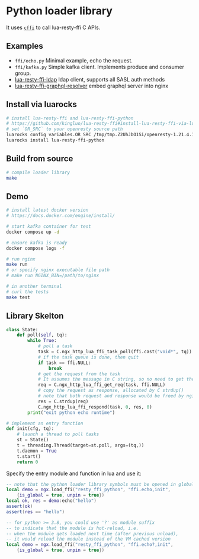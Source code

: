 # Python loader library

It uses [`cffi`](https://cffi.readthedocs.io/) to call lua-resty-ffi C APIs.

## Examples

* `ffi/echo.py` Minimal example, echo the request.
* `ffi/kafka.py` Simple kafka client. Implements produce and consumer group.
* [lua-resty-ffi-ldap](https://github.com/kingluo/lua-resty-ffi-ldap) ldap client, supports all SASL auth methods
* [lua-resty-ffi-graphql-resolver](https://github.com/kingluo/lua-resty-ffi-graphql-resolver) embed graphql server into nginx

## Install via luarocks

```bash
# install lua-resty-ffi and lua-resty-ffi-python
# https://github.com/kingluo/lua-resty-ffi#install-lua-resty-ffi-via-luarocks
# set `OR_SRC` to your openresty source path
luarocks config variables.OR_SRC /tmp/tmp.Z2UhJbO1Si/openresty-1.21.4.1
luarocks install lua-resty-ffi-python
```

## Build from source

```bash
# compile loader library
make
```

## Demo

```bash
# install latest docker version
# https://docs.docker.com/engine/install/

# start kafka container for test
docker compose up -d

# ensure kafka is ready
docker compose logs -f

# run nginx
make run
# or specify nginx executable file path
# make run NGINX_BIN=/path/to/nginx

# in another terminal
# curl the tests
make test
```

## Library Skelton

```python
class State:
    def poll(self, tq):
        while True:
            # poll a task
            task = C.ngx_http_lua_ffi_task_poll(ffi.cast("void*", tq))
            # if the task queue is done, then quit
            if task == ffi.NULL:
                break
            # get the request from the task
            # It assumes the message in C string, so no need to get the request length
            req = C.ngx_http_lua_ffi_get_req(task, ffi.NULL)
            # copy the request as response, allocated by C strdup()
            # note that both request and response would be freed by nginx
            res = C.strdup(req)
            C.ngx_http_lua_ffi_respond(task, 0, res, 0)
        print("exit python echo runtime")

# implement an entry function
def init(cfg, tq):
    # launch a thread to poll tasks
    st = State()
    t = threading.Thread(target=st.poll, args=(tq,))
    t.daemon = True
    t.start()
    return 0
```

Specify the entry module and function in lua and use it:

```lua
-- note that the python loader library symbols must be opened in global
local demo = ngx.load_ffi("resty_ffi_python", "ffi.echo,init",
    {is_global = true, unpin = true})
local ok, res = demo:echo("hello")
assert(ok)
assert(res == "hello")

-- for python >= 3.8, you could use '?' as module suffix
-- to indicate that the module is hot-reload, i.e.
-- when the module gets loaded next time (after previous unload),
-- it would reload the module instead of the VM cached version
local demo = ngx.load_ffi("resty_ffi_python", "ffi.echo?,init",
    {is_global = true, unpin = true})
```
